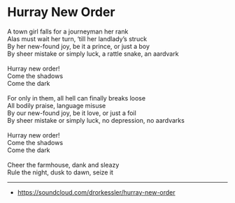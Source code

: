 # Hurray New Order

A town girl falls for a journeyman her rank\
Alas must wait her turn, ‘till her landlady’s struck\
By her new-found joy, be it a prince, or just a boy\
By sheer mistake or simply luck, a rattle snake, an aardvark\
\
Hurray new order!\
Come the shadows\
Come the dark\
\
For only in them, all hell can finally breaks loose\
All bodily praise, language misuse\
By our new-found joy, be it love, or just a foil\
By sheer mistake or simply luck, no depression, no aardvarks\
\
Hurray new order!\
Come the shadows\
Come the dark\
\
Cheer the farmhouse, dank and sleazy\
Rule the night, dusk to dawn, seize it

---
- https://soundcloud.com/drorkessler/hurray-new-order
